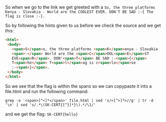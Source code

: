 So when we go to the link we get greeted with a ``So, the three platforms Kenya - Slovakia - World are the COOLEST EVER. DON'T BE SAD :-{ The flag is close :-}.``

So by following the hints given to us before we check the source and we get this:

```html
<html>
 <body>
   <span>S</span>o, the three platforms <span>K</span>enya - Slovakia
   <span>-</span> World are the <span>C</span>OOL<span>E</span>ST
   EVE<span>R</span>. DON'<span>T</span> BE SAD :-<span>{</span>
   T<span>he</span> f<span>l</span>ag is c<span>lo</span>se
   :-<span>}</span>.
 </body>
</html>
```

So we see that the flag is within the spans so we can copypaste it into a file.html and run the following command:


``grep -o '<span>[^<]*</span>' file.html | sed 's/<[^>]*>//g' | tr -d '\n' | sed 's/.*\(SK-CERT{[^}]*}\).*/\1/'``

and we get the flag:
``SK-CERT{hello}``

